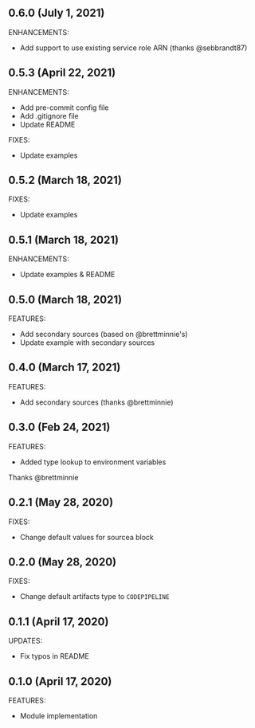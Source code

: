 ## 0.6.0 (July 1, 2021)

ENHANCEMENTS:

* Add support to use existing service role ARN (thanks @sebbrandt87)

## 0.5.3 (April 22, 2021)

ENHANCEMENTS:

* Add pre-commit config file
* Add .gitignore file
* Update README

FIXES:

  * Update examples

## 0.5.2 (March 18, 2021)

FIXES:

  * Update examples

## 0.5.1 (March 18, 2021)

ENHANCEMENTS:

  * Update examples & README

## 0.5.0 (March 18, 2021)

FEATURES:

  * Add secondary sources (based on @brettminnie's)
  * Update example with secondary sources

## 0.4.0 (March 17, 2021)

FEATURES:

  * Add secondary sources (thanks @brettminnie)


## 0.3.0 (Feb 24, 2021)

FEATURES:

  * Added type lookup to environment variables

Thanks @brettminnie

## 0.2.1 (May 28, 2020)

FIXES:

  * Change default values for sourcea block

## 0.2.0 (May 28, 2020)

FIXES:

  * Change default artifacts type to `CODEPIPELINE`

## 0.1.1 (April 17, 2020)

UPDATES:

  * Fix typos in README

## 0.1.0 (April 17, 2020)

FEATURES:

  * Module implementation

